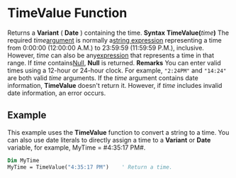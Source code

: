 
# TimeValue Function



Returns a  **Variant** ( **Date** ) containing the time.
 **Syntax**
 **TimeValue(**_time_**)**
The required  _time_[argument](b8bdf64f-5920-1ae9-16d0-b26d09524a30.md) is normally a[string expression](b8bdf64f-5920-1ae9-16d0-b26d09524a30.md) representing a time from 0:00:00 (12:00:00 A.M.) to 23:59:59 (11:59:59 P.M.), inclusive. However, _time_ can also be any[expression](b8bdf64f-5920-1ae9-16d0-b26d09524a30.md) that represents a time in that range. If _time_ contains[Null](b8bdf64f-5920-1ae9-16d0-b26d09524a30.md),  **Null** is returned.
 **Remarks**
You can enter valid times using a 12-hour or 24-hour clock. For example,  `"2:24PM"` and `"14:24"` are both valid _time_ arguments.
If the  _time_ argument contains date information, **TimeValue** doesn't return it. However, if _time_ includes invalid date information, an error occurs.

## Example

This example uses the  **TimeValue** function to convert a string to a time. You can also use date literals to directly assign a time to a **Variant** or **Date** variable, for example, MyTime = #4:35:17 PM#.


```vb
Dim MyTime
MyTime = TimeValue("4:35:17 PM")    ' Return a time.

```

